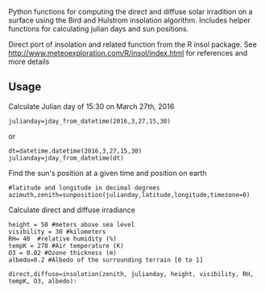 Python functions for computing the direct and diffuse solar irradition on a surface using the Bird and Hulstrom
insolation algorithm.  Includes helper functions for calculating julian days and sun positions.

Direct port of insolation and related function from the R insol package.  See
http://www.meteoexploration.com/R/insol/index.html for references and more details

## Usage

Calculate Julian day of 15:30 on March 27th, 2016

    julianday=jday_from_datetime(2016,3,27,15,30)
or

    dt=datetime.datetime(2016,3,27,15,30)
    julianday=jday_from_datetime(dt)

Find the sun's position at a given time and position on earth

    #latitude and longitude in decimal degrees
    azimuth,zenith=sunposition(julianday,latitude,longitude,timezone=0)

Calculate direct and diffuse irradiance

    height = 50 #meters above sea level
    visibility = 30 #kilometers
    RH= 40  #relative humidity (%)
    tempK = 278 #Air temperature (K)
    O3 = 0.02 #Ozone thickness (m)
    albedo=0.2 #Albedo of the surrounding terrain [0 to 1]

    direct,diffuse=insolation(zenith, julianday, height, visibility, RH, tempK, O3, albedo):




